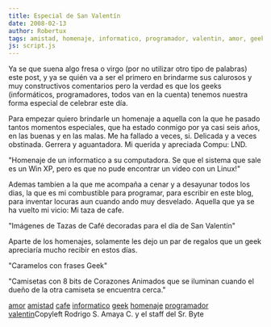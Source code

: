 ```yaml
---
title: Especial de San Valentín
date: 2008-02-13
author: Robertux
tags: amistad, homenaje, informatico, programador, valentin, amor, geek, cafe
js: script.js
---
```


Ya se que suena algo fresa o virgo (por no utilizar otro tipo de palabras)
      este post, y ya se quién va a ser el primero en brindarme sus calurosos y muy constructivos
      comentarios pero la verdad es que los geeks (informáticos, programadores, todos van en la
      cuenta) tenemos nuestra forma especial de celebrar este día.

Para
      empezar quiero brindarle un homenaje a aquella con la que he pasado tantos momentos
      especiales, que ha estado conmigo por ya casi seis años, en las buenas y en las malas. Me ha
      fallado a veces, si. Delicada y a veces obstinada. Gerrera y aguantadora. Mi querida y
      apreciada Compu: LND.

"Homenaje de un informatico
      a su computadora. Se que el sistema que sale es un Win XP, pero es que no pude encontrar un
      video con un Linux!"

Ademas
      tambien a la que me acompaña a cenar y a desayunar todos los dias, la que es mi combustible
      para programar, para escribir en este blog, para inventar locuras aun cuando ando muy
      desvelado. Aquella que ya se ha vuelto mi vicio: Mi taza de cafe.

"Imágenes de Tazas de Café
      decoradas para el día de San Valentín"

Aparte de los homenajes,
      solamente les dejo un par de regalos que un geek apreciaría mucho recibir en estos días.

"Caramelos con frases
      Geek"

"Camisetas con 8 bits de Corazones Animados que se iluminan cuando
      el dueño de la otra camiseta se encuentra cerca."

[amor](http://www.blogalaxia.com/tags/amor)
      [amistad](http://www.blogalaxia.com/tags/amistad) [cafe](http://www.blogalaxia.com/tags/cafe) [informatico](http://www.blogalaxia.com/tags/informatico) [geek](http://www.blogalaxia.com/tags/geek) [homenaje](http://www.blogalaxia.com/tags/homenaje) [programador](http://www.blogalaxia.com/tags/programador) [valentin](http://www.blogalaxia.com/tags/valentin)Copyleft Rodrigo S. Amaya C. y el staff del Sr.
      Byte